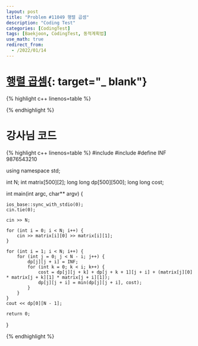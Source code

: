 ```yaml
---
layout: post
title: "Problem #11049 행렬 곱셈"
description: "Coding Test"
categories: [CodingTest]
tags: [Baekjoon, CodingTest, 동적계획법]
use_math: true
redirect_from:
  - /2022/01/14
---
```


# [행렬 곱셈](https://www.acmicpc.net/problem/11049){: target="_ blank"}

{% highlight c++ linenos=table %} 

{% endhighlight %}


# 강사님 코드

{% highlight c++ linenos=table %} 
#include <iostream>
#include <algorithm>
#define INF 9876543210

using namespace std;

int N;
int matrix[500][2];
long long dp[500][500];
long long cost;

int main(int argc, char** argv) {

    ios_base::sync_with_stdio(0);
    cin.tie(0);

    cin >> N;

    for (int i = 0; i < N; i++) {
        cin >> matrix[i][0] >> matrix[i][1];
    }

    for (int i = 1; i < N; i++) {
        for (int j = 0; j < N - i; j++) {
            dp[j][j + i] = INF;
            for (int k = 0; k < i; k++) {
                cost = dp[j][j + k] + dp[j + k + 1][j + i] + (matrix[j][0] * matrix[j + k][1] * matrix[j + i][1]);
                dp[j][j + i] = min(dp[j][j + i], cost);
            }
        }
    }
    cout << dp[0][N - 1];

    return 0;
}

{% endhighlight %}
